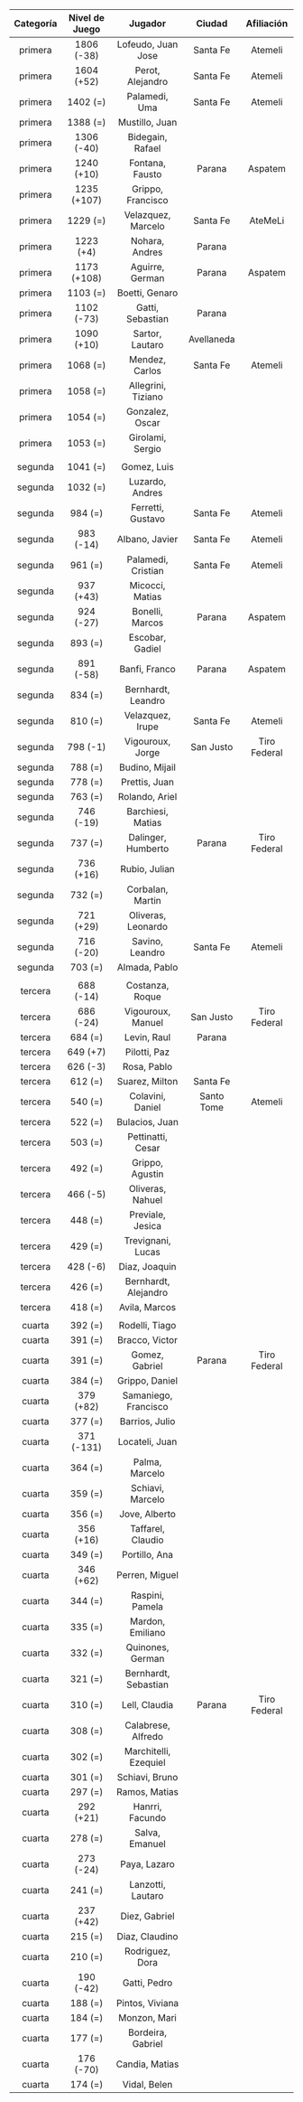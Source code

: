 |  Categoría  |  Nivel de Juego  |        Jugador        |   Ciudad   |  Afiliación  |
|:-----------:|:----------------:|:---------------------:|:----------:|:------------:|
|   primera   |    1806 (-38)    |  Lofeudo, Juan Jose   |  Santa Fe  |   Atemeli    |
|   primera   |    1604 (+52)    |   Perot, Alejandro    |  Santa Fe  |   Atemeli    |
|   primera   |     1402 (=)     |     Palamedi, Uma     |  Santa Fe  |   Atemeli    |
|   primera   |     1388 (=)     |    Mustillo, Juan     |            |              |
|   primera   |    1306 (-40)    |   Bidegain, Rafael    |            |              |
|   primera   |    1240 (+10)    |    Fontana, Fausto    |   Parana   |   Aspatem    |
|   primera   |   1235 (+107)    |   Grippo, Francisco   |            |              |
|   primera   |     1229 (=)     |  Velazquez, Marcelo   |  Santa Fe  |   AteMeLi    |
|   primera   |    1223 (+4)     |    Nohara, Andres     |   Parana   |              |
|   primera   |   1173 (+108)    |    Aguirre, German    |   Parana   |   Aspatem    |
|   primera   |     1103 (=)     |    Boetti, Genaro     |            |              |
|   primera   |    1102 (-73)    |   Gatti, Sebastian    |   Parana   |              |
|   primera   |    1090 (+10)    |    Sartor, Lautaro    | Avellaneda |              |
|   primera   |     1068 (=)     |    Mendez, Carlos     |  Santa Fe  |   Atemeli    |
|   primera   |     1058 (=)     |  Allegrini, Tiziano   |            |              |
|   primera   |     1054 (=)     |    Gonzalez, Oscar    |            |              |
|   primera   |     1053 (=)     |   Girolami, Sergio    |            |              |
|             |                  |                       |            |              |
|   segunda   |     1041 (=)     |      Gomez, Luis      |            |              |
|   segunda   |     1032 (=)     |    Luzardo, Andres    |            |              |
|   segunda   |     984 (=)      |   Ferretti, Gustavo   |  Santa Fe  |   Atemeli    |
|   segunda   |    983 (-14)     |    Albano, Javier     |  Santa Fe  |   Atemeli    |
|   segunda   |     961 (=)      |  Palamedi, Cristian   |  Santa Fe  |   Atemeli    |
|   segunda   |    937 (+43)     |    Micocci, Matias    |            |              |
|   segunda   |    924 (-27)     |    Bonelli, Marcos    |   Parana   |   Aspatem    |
|   segunda   |     893 (=)      |    Escobar, Gadiel    |            |              |
|   segunda   |    891 (-58)     |     Banfi, Franco     |   Parana   |   Aspatem    |
|   segunda   |     834 (=)      |  Bernhardt, Leandro   |            |              |
|   segunda   |     810 (=)      |   Velazquez, Irupe    |  Santa Fe  |   Atemeli    |
|   segunda   |     798 (-1)     |   Vigouroux, Jorge    | San Justo  | Tiro Federal |
|   segunda   |     788 (=)      |    Budino, Mijail     |            |              |
|   segunda   |     778 (=)      |     Prettis, Juan     |            |              |
|   segunda   |     763 (=)      |    Rolando, Ariel     |            |              |
|   segunda   |    746 (-19)     |   Barchiesi, Matias   |            |              |
|   segunda   |     737 (=)      |  Dalinger, Humberto   |   Parana   | Tiro Federal |
|   segunda   |    736 (+16)     |     Rubio, Julian     |            |              |
|   segunda   |     732 (=)      |   Corbalan, Martin    |            |              |
|   segunda   |    721 (+29)     |  Oliveras, Leonardo   |            |              |
|   segunda   |    716 (-20)     |    Savino, Leandro    |  Santa Fe  |   Atemeli    |
|   segunda   |     703 (=)      |     Almada, Pablo     |            |              |
|             |                  |                       |            |              |
|   tercera   |    688 (-14)     |    Costanza, Roque    |            |              |
|   tercera   |    686 (-24)     |   Vigouroux, Manuel   | San Justo  | Tiro Federal |
|   tercera   |     684 (=)      |      Levin, Raul      |   Parana   |              |
|   tercera   |     649 (+7)     |     Pilotti, Paz      |            |              |
|   tercera   |     626 (-3)     |      Rosa, Pablo      |            |              |
|   tercera   |     612 (=)      |    Suarez, Milton     |  Santa Fe  |              |
|   tercera   |     540 (=)      |   Colavini, Daniel    | Santo Tome |   Atemeli    |
|   tercera   |     522 (=)      |    Bulacios, Juan     |            |              |
|   tercera   |     503 (=)      |   Pettinatti, Cesar   |            |              |
|   tercera   |     492 (=)      |    Grippo, Agustin    |            |              |
|   tercera   |     466 (-5)     |   Oliveras, Nahuel    |            |              |
|   tercera   |     448 (=)      |   Previale, Jesica    |            |              |
|   tercera   |     429 (=)      |   Trevignani, Lucas   |            |              |
|   tercera   |     428 (-6)     |     Diaz, Joaquin     |            |              |
|   tercera   |     426 (=)      | Bernhardt, Alejandro  |            |              |
|   tercera   |     418 (=)      |     Avila, Marcos     |            |              |
|             |                  |                       |            |              |
|   cuarta    |     392 (=)      |    Rodelli, Tiago     |            |              |
|   cuarta    |     391 (=)      |    Bracco, Victor     |            |              |
|   cuarta    |     391 (=)      |    Gomez, Gabriel     |   Parana   | Tiro Federal |
|   cuarta    |     384 (=)      |    Grippo, Daniel     |            |              |
|   cuarta    |    379 (+82)     | Samaniego, Francisco  |            |              |
|   cuarta    |     377 (=)      |    Barrios, Julio     |            |              |
|   cuarta    |    371 (-131)    |    Locateli, Juan     |            |              |
|   cuarta    |     364 (=)      |    Palma, Marcelo     |            |              |
|   cuarta    |     359 (=)      |   Schiavi, Marcelo    |            |              |
|   cuarta    |     356 (=)      |     Jove, Alberto     |            |              |
|   cuarta    |    356 (+16)     |   Taffarel, Claudio   |            |              |
|   cuarta    |     349 (=)      |     Portillo, Ana     |            |              |
|   cuarta    |    346 (+62)     |    Perren, Miguel     |            |              |
|   cuarta    |     344 (=)      |    Raspini, Pamela    |            |              |
|   cuarta    |     335 (=)      |   Mardon, Emiliano    |            |              |
|   cuarta    |     332 (=)      |   Quinones, German    |            |              |
|   cuarta    |     321 (=)      | Bernhardt, Sebastian  |            |              |
|   cuarta    |     310 (=)      |     Lell, Claudia     |   Parana   | Tiro Federal |
|   cuarta    |     308 (=)      |  Calabrese, Alfredo   |            |              |
|   cuarta    |     302 (=)      | Marchitelli, Ezequiel |            |              |
|   cuarta    |     301 (=)      |    Schiavi, Bruno     |            |              |
|   cuarta    |     297 (=)      |     Ramos, Matias     |            |              |
|   cuarta    |    292 (+21)     |    Hanrri, Facundo    |            |              |
|   cuarta    |     278 (=)      |    Salva, Emanuel     |            |              |
|   cuarta    |    273 (-24)     |     Paya, Lazaro      |            |              |
|   cuarta    |     241 (=)      |   Lanzotti, Lautaro   |            |              |
|   cuarta    |    237 (+42)     |     Diez, Gabriel     |            |              |
|   cuarta    |     215 (=)      |    Diaz, Claudino     |            |              |
|   cuarta    |     210 (=)      |    Rodriguez, Dora    |            |              |
|   cuarta    |    190 (-42)     |     Gatti, Pedro      |            |              |
|   cuarta    |     188 (=)      |    Pintos, Viviana    |            |              |
|   cuarta    |     184 (=)      |     Monzon, Mari      |            |              |
|   cuarta    |     177 (=)      |   Bordeira, Gabriel   |            |              |
|   cuarta    |    176 (-70)     |    Candia, Matias     |            |              |
|   cuarta    |     174 (=)      |     Vidal, Belen      |            |              |